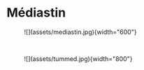 # Médiastin

<figure markdown="span">
    ![](assets/mediastin.jpg){width="600"}
</figure>

</br>

<figure markdown="span">
    ![](assets/tummed.jpg){width="800"}
</figure>